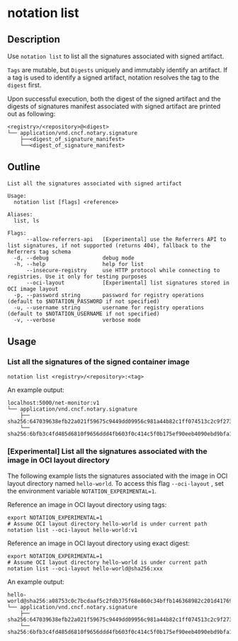# notation list

## Description

Use `notation list` to list all the signatures associated with signed artifact.

`Tags` are mutable, but `Digests` uniquely and immutably identify an artifact. If a tag is used to identify a signed artifact, notation resolves the tag to the `digest` first.

Upon successful execution, both the digest of the signed artifact and the digests of signatures manifest associated with signed artifact are printed out as following:

```shell
<registry>/<repository>@<digest>
└── application/vnd.cncf.notary.signature
    ├──<digest_of_signature_manifest>
    └──<digest_of_signature_manifest>
```

## Outline

```text
List all the signatures associated with signed artifact

Usage:
  notation list [flags] <reference>

Aliases:
  list, ls

Flags:
      --allow-referrers-api   [Experimental] use the Referrers API to list signatures, if not supported (returns 404), fallback to the Referrers tag schema
  -d, --debug                 debug mode
  -h, --help                  help for list
      --insecure-registry     use HTTP protocol while connecting to registries. Use it only for testing purposes
      --oci-layout            [Experimental] list signatures stored in OCI image layout
  -p, --password string       password for registry operations (default to $NOTATION_PASSWORD if not specified)
  -u, --username string       username for registry operations (default to $NOTATION_USERNAME if not specified)
  -v, --verbose               verbose mode
```

## Usage

### List all the signatures of the signed container image

```shell
notation list <registry>/<repository>:<tag>
```

An example output:

```shell
localhost:5000/net-monitor:v1
└── application/vnd.cncf.notary.signature
    ├── sha256:647039638efb22a021f59675c9449dd09956c981a44b82c1ff074513c2c9f273
    └── sha256:6bfb3c4fd485d6810f9656ddd4fb603f0c414c5f0b175ef90eeb4090ebd9bfa1
```

### [Experimental] List all the signatures associated with the image in OCI layout directory

The following example lists the signatures associated with the image in OCI layout directory named `hello-world`. To access this flag `--oci-layout` , set the environment variable `NOTATION_EXPERIMENTAL=1`.

Reference an image in OCI layout directory using tags:

```shell
export NOTATION_EXPERIMENTAL=1
# Assume OCI layout directory hello-world is under current path
notation list --oci-layout hello-world:v1
```

Reference an image in OCI layout directory using exact digest:

```shell
export NOTATION_EXPERIMENTAL=1
# Assume OCI layout directory hello-world is under current path
notation list --oci-layout hello-world@sha256:xxx
```

An example output:

```shell
hello-world@sha256:a08753c0c7bcdaaf5c2fdb375f68e860c34bffb146368982c201d41769e1763c
└── application/vnd.cncf.notary.signature
    ├── sha256:647039638efb22a021f59675c9449dd09956c981a44b82c1ff074513c2c9f273
    └── sha256:6bfb3c4fd485d6810f9656ddd4fb603f0c414c5f0b175ef90eeb4090ebd9bfa1
```
